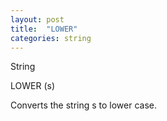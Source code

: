 ```yaml
---
layout: post
title:  "LOWER"
categories: string
---
```

String

LOWER (s)

Converts the string s to lower case.

